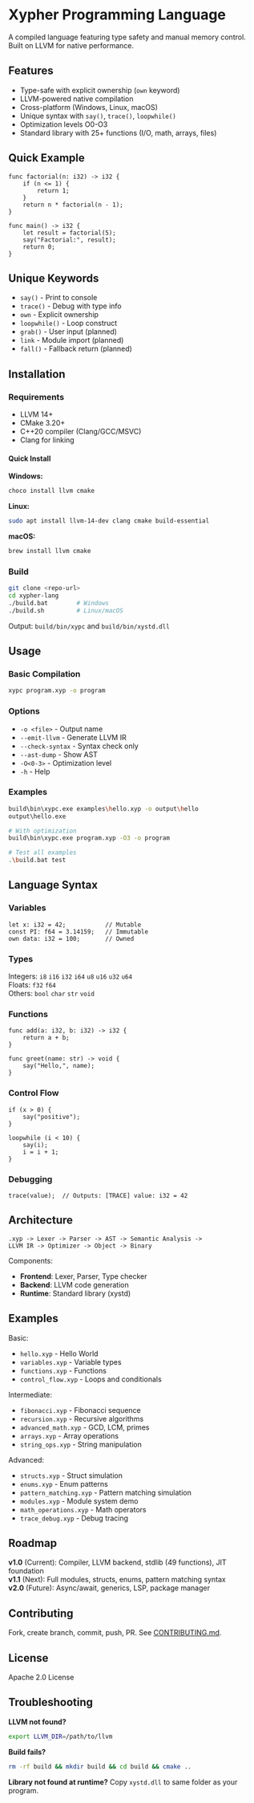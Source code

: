 # Xypher Programming Language

A compiled language featuring type safety and manual memory control. Built on LLVM for native performance.

## Features

- Type-safe with explicit ownership (`own` keyword)
- LLVM-powered native compilation
- Cross-platform (Windows, Linux, macOS)
- Unique syntax with `say()`, `trace()`, `loopwhile()`
- Optimization levels O0-O3
- Standard library with 25+ functions (I/O, math, arrays, files)

## Quick Example

```xypher
func factorial(n: i32) -> i32 {
    if (n <= 1) {
        return 1;
    }
    return n * factorial(n - 1);
}

func main() -> i32 {
    let result = factorial(5);
    say("Factorial:", result);
    return 0;
}
```

## Unique Keywords

- `say()` - Print to console
- `trace()` - Debug with type info
- `own` - Explicit ownership
- `loopwhile()` - Loop construct
- `grab()` - User input (planned)
- `link` - Module import (planned)
- `fall()` - Fallback return (planned)

## Installation

### Requirements

- LLVM 14+
- CMake 3.20+
- C++20 compiler (Clang/GCC/MSVC)
- Clang for linking

#### Quick Install

**Windows:**
```bash
choco install llvm cmake
```

**Linux:**
```bash
sudo apt install llvm-14-dev clang cmake build-essential
```

**macOS:**
```bash
brew install llvm cmake
```

### Build

```bash
git clone <repo-url>
cd xypher-lang
./build.bat        # Windows
./build.sh         # Linux/macOS
```

Output: `build/bin/xypc` and `build/bin/xystd.dll`

## Usage

### Basic Compilation

```bash
xypc program.xyp -o program
```

### Options

- `-o <file>` - Output name
- `--emit-llvm` - Generate LLVM IR
- `--check-syntax` - Syntax check only
- `--ast-dump` - Show AST
- `-O<0-3>` - Optimization level
- `-h` - Help

### Examples

```bash
build\bin\xypc.exe examples\hello.xyp -o output\hello
output\hello.exe

# With optimization
build\bin\xypc.exe program.xyp -O3 -o program

# Test all examples
.\build.bat test
```

## Language Syntax

### Variables

```xypher
let x: i32 = 42;           // Mutable
const PI: f64 = 3.14159;   // Immutable
own data: i32 = 100;       // Owned
```

### Types

Integers: `i8` `i16` `i32` `i64` `u8` `u16` `u32` `u64`  
Floats: `f32` `f64`  
Others: `bool` `char` `str` `void`

### Functions

```xypher
func add(a: i32, b: i32) -> i32 {
    return a + b;
}

func greet(name: str) -> void {
    say("Hello,", name);
}
```

### Control Flow

```xypher
if (x > 0) {
    say("positive");
}

loopwhile (i < 10) {
    say(i);
    i = i + 1;
}
```

### Debugging

```xypher
trace(value);  // Outputs: [TRACE] value: i32 = 42
```

## Architecture

```
.xyp -> Lexer -> Parser -> AST -> Semantic Analysis -> 
LLVM IR -> Optimizer -> Object -> Binary
```

Components:
- **Frontend**: Lexer, Parser, Type checker
- **Backend**: LLVM code generation
- **Runtime**: Standard library (xystd)


## Examples

Basic:
- `hello.xyp` - Hello World
- `variables.xyp` - Variable types
- `functions.xyp` - Functions
- `control_flow.xyp` - Loops and conditionals

Intermediate:
- `fibonacci.xyp` - Fibonacci sequence
- `recursion.xyp` - Recursive algorithms
- `advanced_math.xyp` - GCD, LCM, primes
- `arrays.xyp` - Array operations
- `string_ops.xyp` - String manipulation

Advanced:
- `structs.xyp` - Struct simulation
- `enums.xyp` - Enum patterns
- `pattern_matching.xyp` - Pattern matching simulation
- `modules.xyp` - Module system demo
- `math_operations.xyp` - Math operators
- `trace_debug.xyp` - Debug tracing

## Roadmap

**v1.0** (Current): Compiler, LLVM backend, stdlib (49 functions), JIT foundation  
**v1.1** (Next): Full modules, structs, enums, pattern matching syntax  
**v2.0** (Future): Async/await, generics, LSP, package manager

## Contributing

Fork, create branch, commit, push, PR. See [CONTRIBUTING.md](CONTRIBUTING.md).

## License

Apache 2.0 License

## Troubleshooting

**LLVM not found?**
```bash
export LLVM_DIR=/path/to/llvm
```

**Build fails?**
```bash
rm -rf build && mkdir build && cd build && cmake ..
```

**Library not found at runtime?**
Copy `xystd.dll` to same folder as your program.

